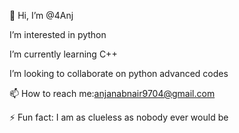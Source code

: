👋 Hi, I’m @4Anj

I’m interested in python

I’m currently learning C++

I’m looking to collaborate on python advanced codes

📫 How to reach me:anjanabnair9704@gmail.com

⚡ Fun fact: I am as clueless as nobody ever would be

<!--
**4Anj/4Anj** is a ✨ _special_ ✨ repository because its `README.md` (this file) appears on your GitHub profile.

Here are some ideas to get you started:

- 🔭 I’m currently working on ...
- 🌱 I’m currently learning ...
- 👯 I’m looking to collaborate on ...
- 🤔 I’m looking for help with ...
- 💬 Ask me about ...
- 📫 How to reach me: ...
- 😄 Pronouns: ...
- ⚡ Fun fact: ...
-->
